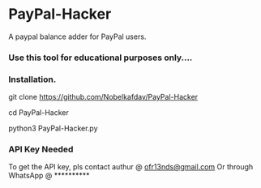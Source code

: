 # PayPal-Hacker
A paypal balance adder for PayPal users.
### Use this tool for educational purposes only....
### Installation.
git clone https://github.com/Nobelkafdav/PayPal-Hacker

cd PayPal-Hacker

python3 PayPal-Hacker.py
### API Key Needed
To get the API key, pls contact authur @ ofr13nds@gmail.com 
Or through WhatsApp @ **********
